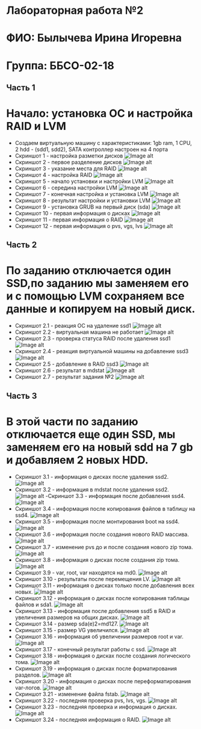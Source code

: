 # Лабораторная работа №2
# ФИО: Былычева Ирина Игоревна
# Группа: ББСО-02-18

## Часть 1
# Начало: установка ОС и настройка RAID и LVM
- Создаем виртуальную машину с характеристиками: 1gb ram, 1 CPU, 2 hdd - (sdd1, sdd2), SATA контроллер настроен на 4 порта
- Скриншот 1 - настройка разметки дисков
![Image alt](https://github.com/IRA-OS/LAB/blob/master/lab2/screen/1.jpg)
- Скриншот 2 - первое разделение дисков
![Image alt](https://github.com/IRA-OS/LAB/blob/master/lab2/screen/2.jpg)
- Скриншот 3 - указание места для RAID
![Image alt](https://github.com/IRA-OS/LAB/blob/master/lab2/screen/3.jpg)
- Скриншот 4 - настройка RAID
![Image alt](https://github.com/IRA-OS/LAB/blob/master/lab2/screen/4.jpg)
- Скриншот 5 - начало установки и настройки LVM
![Image alt](https://github.com/IRA-OS/LAB/blob/master/lab2/screen/5.jpg)
- Скриншот 6 - середина настройки LVM
![Image alt](https://github.com/IRA-OS/LAB/blob/master/lab2/screen/6.jpg)
- Скриншот 7 - конечная настройка и установка LVM
![Image alt](https://github.com/IRA-OS/LAB/blob/master/lab2/screen/7.jpg)
- Скриншот 8 - результат настройки и установки LVM
![Image alt](https://github.com/IRA-OS/LAB/blob/master/lab2/screen/8.jpg)
- Скриншот 9 - установка GRUB на первый диск (sda)
![Image alt](https://github.com/IRA-OS/LAB/blob/master/lab2/screen/9.jpg)
- Скриншот 10 - первая информация о дисках
![Image alt](https://github.com/IRA-OS/LAB/blob/master/lab2/screen/10.jpg)
- Скриншот 11 - первая информация о RAID
![Image alt](https://github.com/IRA-OS/LAB/blob/master/lab2/screen/11.png)
- Скриншот 12 - первая информация о pvs, vgs, lvs
![Image alt](https://github.com/IRA-OS/LAB/blob/master/lab2/screen/12.png)

## Часть 2
# По заданию отключается один SSD,по заданию мы заменяем его и с помощью LVM сохраняем все данные и копируем на новый диск.
- Скриншот 2.1 - реакция ОС на удаление ssd1
![Image alt](https://github.com/IRA-OS/LAB/blob/master/lab2/screen/2.1.png)
- Скриншот 2.2 - виртуальная машина не работает
![Image alt](https://github.com/IRA-OS/LAB/blob/master/lab2/screen/2.2.png)
- Скриншот 2.3 - проверка статуса RAID после удаления ssd1
![Image alt](https://github.com/IRA-OS/LAB/blob/master/lab2/screen/2.3.png)
- Скриншот 2.4 - реакция виртуальной машины на добавление ssd3
![Image alt](https://github.com/IRA-OS/LAB/blob/master/lab2/screen/2.4.png)
- Скриншот 2.5 - добавление в RAID ssd3
![Image alt](https://github.com/IRA-OS/LAB/blob/master/lab2/screen/2.5.png)
- Скриншот 2.6 - результат в mdstat
![Image alt](https://github.com/IRA-OS/LAB/blob/master/lab2/screen/2.6.png)
- Скриншот 2.7 - результат задания №2
![Image alt](https://github.com/IRA-OS/LAB/blob/master/lab2/screen/2.7.png)

## Часть 3
# В этой части по заданию отключается еще один SSD, мы заменяем его на новый sdd на 7 gb и добавляем 2 новых HDD.
- Скриншот 3.1 - информация о дисках после удаления ssd2.
![Image alt](https://github.com/IRA-OS/LAB/blob/master/lab2/screen/3.1.png)
- Скриншот 3.2 - информация в mdstat после удаления ssd2.
![Image alt](https://github.com/IRA-OS/LAB/blob/master/lab2/screen/3.2.png)
-Скриншот 3.3 - информация после добавления ssd4.
![Image alt](https://github.com/IRA-OS/LAB/blob/master/lab2/screen/3.3.png)
- Скриншот 3.4 - информация после копирования файлов в таблицу на ssd4.
![Image alt](https://github.com/IRA-OS/LAB/blob/master/lab2/screen/3.4.png)
- Скриншот 3.5 - информация после монтирования boot на ssd4.
![Image alt](https://github.com/IRA-OS/LAB/blob/master/lab2/screen/3.5.png)
- Скриншот 3.6 - информация после создания нового RAID массива.
![Image alt](https://github.com/IRA-OS/LAB/blob/master/lab2/screen/3.6.png)
- Скриншот 3.7 - изменение pvs до и после создания нового zip тома.
![Image alt](https://github.com/IRA-OS/LAB/blob/master/lab2/screen/3.7.png)
- Скриншот 3.8 - информация о дисках после создания zip тома.
![Image alt](https://github.com/IRA-OS/LAB/blob/master/lab2/screen/3.8.png)
- Скриншот 3.9 - var, root, var находятся на md0.
![Image alt](https://github.com/IRA-OS/LAB/blob/master/lab2/screen/3.9.png)
- Скриншот 3.10 - результаты после перемещения LV.
![Image alt](https://github.com/IRA-OS/LAB/blob/master/lab2/screen/3.10.png)
- Скриншот 3.11 - информация о дисках только после добавления всех новых.
![Image alt](https://github.com/IRA-OS/LAB/blob/master/lab2/screen/3.11.png)
- Скриншот 3.12 - информация о дисках после копирования таблицы файлов и sda1.
![Image alt](https://github.com/IRA-OS/LAB/blob/master/lab2/screen/3.12.png)
- Скриншот 3.13 - информация после добавления ssd5 в RAID и увеличения размеров на общих дисках.
![Image alt](https://github.com/IRA-OS/LAB/blob/master/lab2/screen/3.13.png)
- Скриншот 3.14 - размер sda(e)2=md127.
![Image alt](https://github.com/IRA-OS/LAB/blob/master/lab2/screen/3.14.png)
- Скриншот 3.15 - размер VG увеличился.
![Image alt](https://github.com/IRA-OS/LAB/blob/master/lab2/screen/3.15.png)
- Скриншот 3.16 - информация об увеличении размеров root и var.
![Image alt](https://github.com/IRA-OS/LAB/blob/master/lab2/screen/3.16.png)
- Скриншот 3.17 - конечный результат работы с ssd.
![Image alt](https://github.com/IRA-OS/LAB/blob/master/lab2/screen/3.17.png)
- Скриншот 3.18 - информация о дисках после создания логического тома.
![Image alt](https://github.com/IRA-OS/LAB/blob/master/lab2/screen/3.18.png)
- Скриншот 3.19 - информация о дисках после форматирования разделов.
![Image alt](https://github.com/IRA-OS/LAB/blob/master/lab2/screen/3.19.png)
- Скриншот 3.20 - информация о дисках после переформатирования var-логов.
![Image alt](https://github.com/IRA-OS/LAB/blob/master/lab2/screen/3.20.png)
- Скриншот 3.21 - изменение файла fstab.
![Image alt](https://github.com/IRA-OS/LAB/blob/master/lab2/screen/3.21.png)
- Скриншот 3.22 - последняя проверка pvs, lvs, vgs.
![Image alt](https://github.com/IRA-OS/LAB/blob/master/lab2/screen/3.22.png)
- Скриншот 3.23 - последняя проверка и информация о дисках.
![Image alt](https://github.com/IRA-OS/LAB/blob/master/lab2/screen/3.23.png)
- Скриншот 3.24 - последняя информация о RAID.
![Image alt](https://github.com/IRA-OS/LAB/blob/master/lab2/screen/3.24.png)
